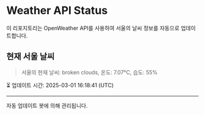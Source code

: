 
# Weather API Status

이 리포지토리는 OpenWeather API를 사용하여 서울의 날씨 정보를 자동으로 업데이트합니다.

## 현재 서울 날씨
> 서울의 현재 날씨: broken clouds, 온도: 7.07°C, 습도: 55%

⏳ 업데이트 시간: 2025-03-01 16:18:41 (UTC)

---
자동 업데이트 봇에 의해 관리됩니다.
